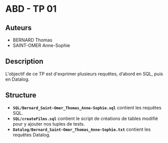 ABD - TP 01
===========

Auteurs
-------

- BERNARD Thomas
- SAINT-OMER Anne-Sophie

Description
-----------

L'objectif de ce TP est d'exprimer plusieurs requêtes, d’abord en SQL, puis en Datalog.

Structure
---------

- **`SQL/Bernard_Saint-Omer_Thomas_Anne-Sophie.sql`** contient les requêtes SQL.
- **`SQL/createFilms.sql`** contient le script de créations de tables modifié pour y ajouter nos tuples de tests.
- **`Datalog/Bernard_Saint-Omer_Thomas_Anne-Sophie.txt`** contient les requêtes Datalog.
